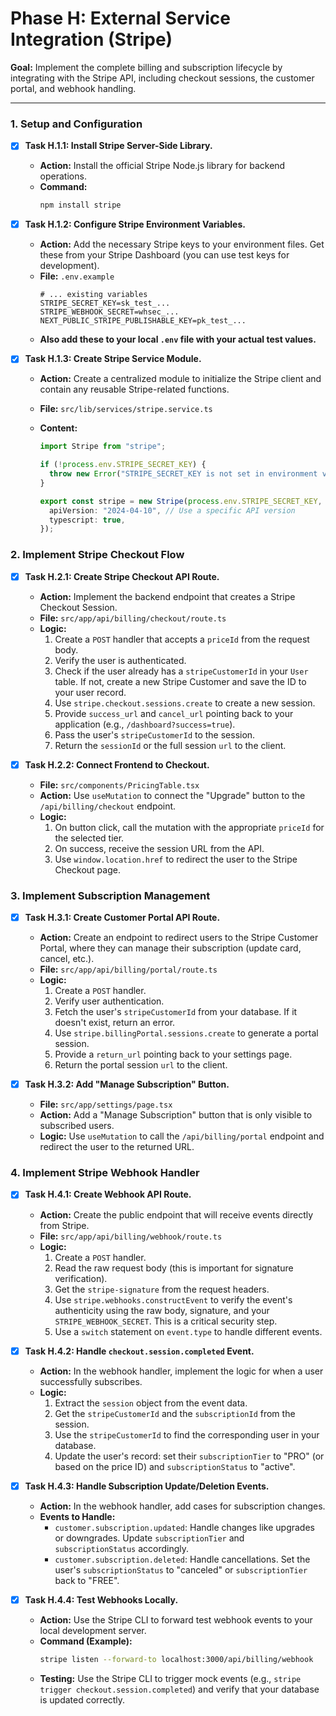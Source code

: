 # Phase H: External Service Integration (Stripe)

**Goal:** Implement the complete billing and subscription lifecycle by integrating with the Stripe API, including checkout sessions, the customer portal, and webhook handling.

---

### 1. Setup and Configuration

- [x] **Task H.1.1: Install Stripe Server-Side Library.**

  - **Action:** Install the official Stripe Node.js library for backend operations.
  - **Command:**
    ```bash
    npm install stripe
    ```

- [x] **Task H.1.2: Configure Stripe Environment Variables.**

  - **Action:** Add the necessary Stripe keys to your environment files. Get these from your Stripe Dashboard (you can use test keys for development).
  - **File:** `.env.example`
    ```properties
    # ... existing variables
    STRIPE_SECRET_KEY=sk_test_...
    STRIPE_WEBHOOK_SECRET=whsec_...
    NEXT_PUBLIC_STRIPE_PUBLISHABLE_KEY=pk_test_...
    ```
  - **Also add these to your local `.env` file with your actual test values.**

- [x] **Task H.1.3: Create Stripe Service Module.**

  - **Action:** Create a centralized module to initialize the Stripe client and contain any reusable Stripe-related functions.
  - **File:** `src/lib/services/stripe.service.ts`
  - **Content:**

    ```typescript
    import Stripe from "stripe";

    if (!process.env.STRIPE_SECRET_KEY) {
      throw new Error("STRIPE_SECRET_KEY is not set in environment variables.");
    }

    export const stripe = new Stripe(process.env.STRIPE_SECRET_KEY, {
      apiVersion: "2024-04-10", // Use a specific API version
      typescript: true,
    });
    ```

### 2. Implement Stripe Checkout Flow

- [x] **Task H.2.1: Create Stripe Checkout API Route.**

  - **Action:** Implement the backend endpoint that creates a Stripe Checkout Session.
  - **File:** `src/app/api/billing/checkout/route.ts`
  - **Logic:**
    1.  Create a `POST` handler that accepts a `priceId` from the request body.
    2.  Verify the user is authenticated.
    3.  Check if the user already has a `stripeCustomerId` in your `User` table. If not, create a new Stripe Customer and save the ID to your user record.
    4.  Use `stripe.checkout.sessions.create` to create a new session.
    5.  Provide `success_url` and `cancel_url` pointing back to your application (e.g., `/dashboard?success=true`).
    6.  Pass the user's `stripeCustomerId` to the session.
    7.  Return the `sessionId` or the full session `url` to the client.

- [x] **Task H.2.2: Connect Frontend to Checkout.**
  - **File:** `src/components/PricingTable.tsx`
  - **Action:** Use `useMutation` to connect the "Upgrade" button to the `/api/billing/checkout` endpoint.
  - **Logic:**
    1.  On button click, call the mutation with the appropriate `priceId` for the selected tier.
    2.  On success, receive the session URL from the API.
    3.  Use `window.location.href` to redirect the user to the Stripe Checkout page.

### 3. Implement Subscription Management

- [x] **Task H.3.1: Create Customer Portal API Route.**

  - **Action:** Create an endpoint to redirect users to the Stripe Customer Portal, where they can manage their subscription (update card, cancel, etc.).
  - **File:** `src/app/api/billing/portal/route.ts`
  - **Logic:**
    1.  Create a `POST` handler.
    2.  Verify user authentication.
    3.  Fetch the user's `stripeCustomerId` from your database. If it doesn't exist, return an error.
    4.  Use `stripe.billingPortal.sessions.create` to generate a portal session.
    5.  Provide a `return_url` pointing back to your settings page.
    6.  Return the portal session `url` to the client.

- [x] **Task H.3.2: Add "Manage Subscription" Button.**
  - **File:** `src/app/settings/page.tsx`
  - **Action:** Add a "Manage Subscription" button that is only visible to subscribed users.
  - **Logic:** Use `useMutation` to call the `/api/billing/portal` endpoint and redirect the user to the returned URL.

### 4. Implement Stripe Webhook Handler

- [x] **Task H.4.1: Create Webhook API Route.**

  - **Action:** Create the public endpoint that will receive events directly from Stripe.
  - **File:** `src/app/api/billing/webhook/route.ts`
  - **Logic:**
    1.  Create a `POST` handler.
    2.  Read the raw request body (this is important for signature verification).
    3.  Get the `stripe-signature` from the request headers.
    4.  Use `stripe.webhooks.constructEvent` to verify the event's authenticity using the raw body, signature, and your `STRIPE_WEBHOOK_SECRET`. This is a critical security step.
    5.  Use a `switch` statement on `event.type` to handle different events.

- [x] **Task H.4.2: Handle `checkout.session.completed` Event.**

  - **Action:** In the webhook handler, implement the logic for when a user successfully subscribes.
  - **Logic:**
    1.  Extract the `session` object from the event data.
    2.  Get the `stripeCustomerId` and the `subscriptionId` from the session.
    3.  Use the `stripeCustomerId` to find the corresponding user in your database.
    4.  Update the user's record: set their `subscriptionTier` to "PRO" (or based on the price ID) and `subscriptionStatus` to "active".

- [x] **Task H.4.3: Handle Subscription Update/Deletion Events.**

  - **Action:** In the webhook handler, add cases for subscription changes.
  - **Events to Handle:**
    - `customer.subscription.updated`: Handle changes like upgrades or downgrades. Update `subscriptionTier` and `subscriptionStatus` accordingly.
    - `customer.subscription.deleted`: Handle cancellations. Set the user's `subscriptionStatus` to "canceled" or `subscriptionTier` back to "FREE".

- [x] **Task H.4.4: Test Webhooks Locally.**
  - **Action:** Use the Stripe CLI to forward test webhook events to your local development server.
  - **Command (Example):**
    ```bash
    stripe listen --forward-to localhost:3000/api/billing/webhook
    ```
  - **Testing:** Use the Stripe CLI to trigger mock events (e.g., `stripe trigger checkout.session.completed`) and verify that your database is updated correctly.
